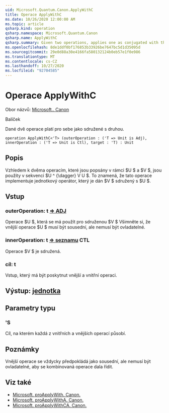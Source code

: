 ```yaml
---
uid: Microsoft.Quantum.Canon.ApplyWithC
title: Operace ApplyWithC
ms.date: 10/26/2020 12:00:00 AM
ms.topic: article
qsharp.kind: operation
qsharp.namespace: Microsoft.Quantum.Canon
qsharp.name: ApplyWithC
qsharp.summary: Given two operations, applies one as conjugated with the other.
ms.openlocfilehash: 8de1ddf0bf176853b33926be7647bc5d1d35095d
ms.sourcegitcommit: 29e0d88a30e4166fa580132124b0eb57e1f0e986
ms.translationtype: MT
ms.contentlocale: cs-CZ
ms.lasthandoff: 10/27/2020
ms.locfileid: "92704585"
---
```

# <a name="applywithc-operation"></a>Operace ApplyWithC

Obor názvů: [Microsoft.. Canon](xref:Microsoft.Quantum.Canon)

Balíček [](https://nuget.org/packages/)


Dané dvě operace platí pro sebe jako sdružené s druhou.

```qsharp
operation ApplyWithC<'T> (outerOperation : ('T => Unit is Adj), innerOperation : ('T => Unit is Ctl), target : 'T) : Unit
```


## <a name="description"></a>Popis

Vzhledem k dvěma operacím, které jsou popsány v rámci $U $ a $V $, jsou použity v sekvenci $U ^ {\dagger} V U $. To znamená, že tato operace implementuje jednotkový operátor, který je dán $V $ sdružený s $U $.

## <a name="input"></a>Vstup

### <a name="outeroperation--t--unit-adj"></a>outerOperation: t [=> ADJ](xref:microsoft.quantum.lang-ref.unit)

Operace $U $, která se má použít pro sdruženou $V $ Všimněte si, že vnější operace $U $ musí být sousední, ale nemusí být ovladatelné.


### <a name="inneroperation--t--unit-ctl"></a>innerOperation: t [=> seznamu](xref:microsoft.quantum.lang-ref.unit) CTL

Operace $V $ je sdružená.


### <a name="target--t"></a>cíl: t

Vstup, který má být poskytnut vnější a vnitřní operaci.



## <a name="output--unit"></a>Výstup: [jednotka](xref:microsoft.quantum.lang-ref.unit)



## <a name="type-parameters"></a>Parametry typu

### <a name="t"></a>'S

Cíl, na kterém každá z vnitřních a vnějších operací působí.

## <a name="remarks"></a>Poznámky

Vnější operace se vždycky předpokládá jako sousední, ale nemusí být ovladatelné, aby se kombinovaná operace dala řídit.

## <a name="see-also"></a>Viz také

- [Microsoft. proApplyWith. Canon.](xref:Microsoft.Quantum.Canon.ApplyWith)
- [Microsoft. proApplyWithA. Canon.](xref:Microsoft.Quantum.Canon.ApplyWithA)
- [Microsoft. proApplyWithCA. Canon.](xref:Microsoft.Quantum.Canon.ApplyWithCA)